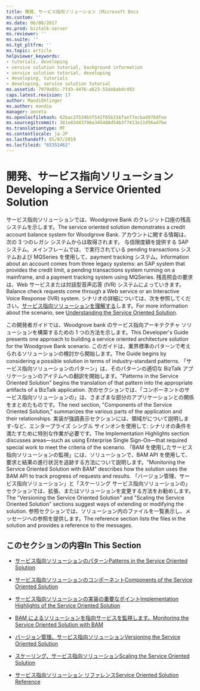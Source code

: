 ```yaml
---
title: 開発、サービス指向ソリューション |Microsoft Docs
ms.custom: ''
ms.date: 06/08/2017
ms.prod: biztalk-server
ms.reviewer: ''
ms.suite: ''
ms.tgt_pltfrm: ''
ms.topic: article
helpviewer_keywords:
- tutorials, developing
- service solution tutorial, background information
- service solution tutorial, developing
- developing, tutorials
- developing, service solution tutorial
ms.assetid: 7979a05c-7fd3-4476-a623-55de8abdc493
caps.latest.revision: 17
author: MandiOhlinger
ms.author: mandia
manager: anneta
ms.openlocfilehash: 62bac2f534b5f542f65b316faef7ecbad976dfee
ms.sourcegitcommit: 381e83d43796a345488d54b3f7413e11d56ad7be
ms.translationtype: MT
ms.contentlocale: ja-JP
ms.lasthandoff: 05/07/2019
ms.locfileid: "65351462"
---
```

# <a name="developing-a-service-oriented-solution"></a><span data-ttu-id="0e6b6-102">開発、サービス指向ソリューション</span><span class="sxs-lookup"><span data-stu-id="0e6b6-102">Developing a Service Oriented Solution</span></span>
<span data-ttu-id="0e6b6-103">サービス指向ソリューションでは、Woodgrove Bank のクレジット口座の残高システムを示します。</span><span class="sxs-lookup"><span data-stu-id="0e6b6-103">The service oriented solution demonstrates a credit account balance system for Woodgrove Bank.</span></span> <span data-ttu-id="0e6b6-104">アカウントに関する情報は、次の 3 つのレガシ システムからは取得されます。 与信限度額を提供する SAP システム、メインフレームでは、で実行されている pending transactions システムおよび MQSeries を使用して、payment tracking システム。</span><span class="sxs-lookup"><span data-stu-id="0e6b6-104">Information about an account comes from three legacy systems: an SAP system that provides the credit limit, a pending transactions system running on a mainframe, and a payment tracking system using MQSeries.</span></span> <span data-ttu-id="0e6b6-105">残高照会の要求は、Web サービスまたは対話型音声応答 (IVR) システムによっていきます。</span><span class="sxs-lookup"><span data-stu-id="0e6b6-105">Balance check requests come through a Web service or an Interactive Voice Response (IVR) system.</span></span> <span data-ttu-id="0e6b6-106">シナリオの詳細については、次を参照してください。[サービス指向ソリューションを理解する](../core/understanding-the-service-oriented-solution.md)します。</span><span class="sxs-lookup"><span data-stu-id="0e6b6-106">For more information about the scenario, see [Understanding the Service Oriented Solution](../core/understanding-the-service-oriented-solution.md).</span></span>  
  
 <span data-ttu-id="0e6b6-107">この開発者ガイドでは、Woodgrove bank のサービス指向アーキテクチャ ソリューションを構築するための 1 つの方法を示します。</span><span class="sxs-lookup"><span data-stu-id="0e6b6-107">This Developer's Guide presents one approach to building a service oriented architecture solution for the Woodgrove Bank scenario.</span></span> <span data-ttu-id="0e6b6-108">このガイドは、業界標準のパターンで考えられるソリューションの検討から開始します。</span><span class="sxs-lookup"><span data-stu-id="0e6b6-108">The Guide begins by considering a possible solution in terms of industry-standard patterns.</span></span> <span data-ttu-id="0e6b6-109">「サービス指向ソリューションのパターン」は、そのパターンの適切な BizTalk アプリケーションのアイテムへの翻訳を開始します。</span><span class="sxs-lookup"><span data-stu-id="0e6b6-109">"Patterns in the Service Oriented Solution" begins the translation of that pattern into the appropriate artifacts of a BizTalk application.</span></span> <span data-ttu-id="0e6b6-110">次のセクションでは、「コンポーネントのサービス指向ソリューションの」は、さまざまな部分のアプリケーションとの関係をまとめたものです。</span><span class="sxs-lookup"><span data-stu-id="0e6b6-110">The next section, "Components of the Service Oriented Solution," summarizes the various parts of the application and their relationships.</span></span> <span data-ttu-id="0e6b6-111">実装が強調表示セクションには、領域がについて説明します-など、エンタープライズ シングル サインオンを使用して: シナリオの条件を満たすために特別な作業が必要です。</span><span class="sxs-lookup"><span data-stu-id="0e6b6-111">The Implementation Highlights section discusses areas—such as using Enterprise Single Sign-On—that required special work to meet the criteria of the scenario.</span></span> <span data-ttu-id="0e6b6-112">「BAM を使用したサービス指向ソリューションの監視」には、ソリューションで、BAM API を使用して、要求と結果の進行状況を追跡する方法について説明します。</span><span class="sxs-lookup"><span data-stu-id="0e6b6-112">"Monitoring the Service Oriented Solution with BAM" describes how the solution uses the BAM API to track progress of requests and results.</span></span> <span data-ttu-id="0e6b6-113">「バージョン管理、サービス指向ソリューション」と「スケーリング サービス指向ソリューションの」セクションでは、拡張、またはソリューションを変更する方法をお勧めします。</span><span class="sxs-lookup"><span data-stu-id="0e6b6-113">The "Versioning the Service Oriented Solution" and "Scaling the Service Oriented Solution" sections suggest ways of extending or modifying the solution.</span></span> <span data-ttu-id="0e6b6-114">参照セクションでは、ソリューション内のファイルを一覧表示し、メッセージへの参照を提供します。</span><span class="sxs-lookup"><span data-stu-id="0e6b6-114">The reference section lists the files in the solution and provides a reference to the messages.</span></span>  
  
## <a name="in-this-section"></a><span data-ttu-id="0e6b6-115">このセクションの内容</span><span class="sxs-lookup"><span data-stu-id="0e6b6-115">In This Section</span></span>  
  
-   [<span data-ttu-id="0e6b6-116">サービス指向ソリューションのパターン</span><span class="sxs-lookup"><span data-stu-id="0e6b6-116">Patterns in the Service Oriented Solution</span></span>](../core/patterns-in-the-service-oriented-solution.md)  
  
-   [<span data-ttu-id="0e6b6-117">サービス指向ソリューションのコンポーネント</span><span class="sxs-lookup"><span data-stu-id="0e6b6-117">Components of the Service Oriented Solution</span></span>](../core/components-of-the-service-oriented-solution.md)  
  
-   [<span data-ttu-id="0e6b6-118">サービス指向ソリューションの実装の重要なポイント</span><span class="sxs-lookup"><span data-stu-id="0e6b6-118">Implementation Highlights of the Service Oriented Solution</span></span>](../core/implementation-highlights-of-the-service-oriented-solution.md)  
  
-   [<span data-ttu-id="0e6b6-119">BAM によるソリューションを指向サービスを監視します。</span><span class="sxs-lookup"><span data-stu-id="0e6b6-119">Monitoring the Service Oriented Solution with BAM</span></span>](../core/monitoring-the-service-oriented-solution-with-bam.md)  
  
-   [<span data-ttu-id="0e6b6-120">バージョン管理、サービス指向ソリューション</span><span class="sxs-lookup"><span data-stu-id="0e6b6-120">Versioning the Service Oriented Solution</span></span>](../core/versioning-the-service-oriented-solution.md)  
  
-   [<span data-ttu-id="0e6b6-121">スケーリング、サービス指向ソリューション</span><span class="sxs-lookup"><span data-stu-id="0e6b6-121">Scaling the Service Oriented Solution</span></span>](../core/scaling-the-service-oriented-solution.md)  
  
-   [<span data-ttu-id="0e6b6-122">サービス指向ソリューション リファレンス</span><span class="sxs-lookup"><span data-stu-id="0e6b6-122">Service Oriented Solution Reference</span></span>](../core/service-oriented-solution-reference.md)